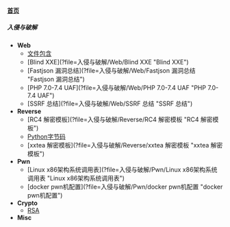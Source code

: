 
#### [首页](?file=home-首页)

<div style='display: none'>
##### 学习amWiki
- [amWiki轻文库简介](?file=001-学习amWiki/01-amWiki轻文库简介 "amWiki轻文库简介")
- [amWiki功能导图](?file=001-学习amWiki/02-amWiki功能导图 "amWiki功能导图")
- [如何开始一个新amWiki轻文库](?file=001-学习amWiki/03-如何开始一个新amWiki轻文库 "如何开始一个新amWiki轻文库")
- [如何编辑amWiki轻文库](?file=001-学习amWiki/04-如何编辑amWiki轻文库 "如何编辑amWiki轻文库")
- **学习markdown**
    - [Markdown快速开始](?file=001-学习amWiki/05-学习markdown/01-Markdown快速开始 "Markdown快速开始")
    - [amWiki与语法高亮](?file=001-学习amWiki/05-学习markdown/02-amWiki与语法高亮 "amWiki与语法高亮")
    - [amWiki与流程图](?file=001-学习amWiki/05-学习markdown/03-amWiki与流程图 "amWiki与流程图")
    - [Atom对Markdown的原生支持](?file=001-学习amWiki/05-学习markdown/05-Atom对Markdown的原生支持 "Atom对Markdown的原生支持")
- [使用测试模块测试接口](?file=001-学习amWiki/06-使用测试模块测试接口 "使用测试模块测试接口")
- [amWiki转接到任意域名进行接口测试](?file=001-学习amWiki/07-amWiki转接到任意域名进行接口测试 "amWiki转接到任意域名进行接口测试")

##### 文档示范
- [通用API接口文档示例](?file=002-文档示范/001-通用API接口文档示例 "通用API接口文档示例")
- [超长文档页内目录示例](?file=002-文档示范/002-超长文档页内目录示例 "超长文档页内目录示例")
</div>

##### 入侵与破解
- **Web**
    - [文件包含](?file=入侵与破解/Web/文件包含 "文件包含")
    - [Blind XXE](?file=入侵与破解/Web/Blind XXE "Blind XXE")
    - [Fastjson 漏洞总结](?file=入侵与破解/Web/Fastjson 漏洞总结 "Fastjson 漏洞总结")
    - [PHP 7.0-7.4 UAF](?file=入侵与破解/Web/PHP 7.0-7.4 UAF "PHP 7.0-7.4 UAF")
    - [SSRF 总结](?file=入侵与破解/Web/SSRF 总结 "SSRF 总结")
- **Reverse**
    - [RC4 解密模板](?file=入侵与破解/Reverse/RC4 解密模板 "RC4 解密模板")
    - [Python字节码](?file=入侵与破解/Reverse/Python字节码 "Python字节码")
    - [xxtea 解密模板](?file=入侵与破解/Reverse/xxtea 解密模板 "xxtea 解密模板")
- **Pwn**
    - [Linux x86架构系统调用表](?file=入侵与破解/Pwn/Linux x86架构系统调用表 "Linux x86架构系统调用表")
    - [docker pwn机配置](?file=入侵与破解/Pwn/docker pwn机配置 "docker pwn机配置")
- **Crypto**
    - [RSA](?file=入侵与破解/Crypto/RSA "RSA")
- **Misc**